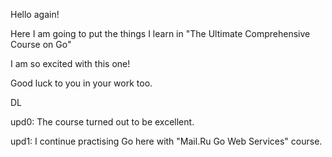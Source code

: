 Hello again!

Here I am going to put the things I learn in "The Ultimate Comprehensive Course on Go"

I am so excited with this one!

Good luck to you in your work too.

DL

upd0: The course turned out to be excellent.

upd1: I continue practising Go here with "Mail.Ru Go Web Services" course.

